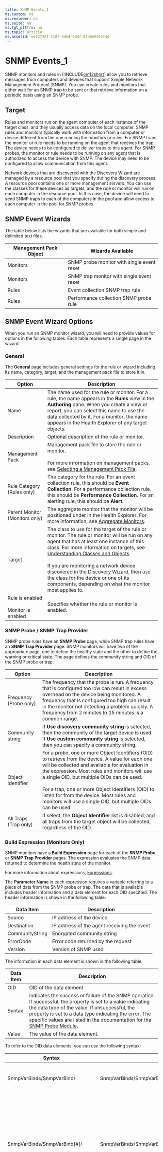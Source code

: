 ```yaml
---
title: SNMP Events_1
ms.custom: na
ms.reviewer: na
ms.suite: na
ms.tgt_pltfrm: na
ms.topic: article
ms.assetid: ee72738f-310f-4d5d-9d4f-53a5e9403f4d
---
```

# SNMP Events_1
SNMP monitors and rules in [!INCLUDE[om12short](./Token/om12short_md.md)] allow you to retrieve messages from computers and devices that support Simple Network Management Protocol \(SNMP\). You can create rules and monitors that either wait for an SNMP trap to be sent or that retrieve information on a periodic basis using an SNMP probe.

## Target
Rules and monitors run on the agent computer of each instance of the target class, and they usually access data on the local computer. SNMP rules and monitors typically work with information from a computer or device different from the one running the monitors or rules. For SNMP traps, the monitor or rule needs to be running on the agent that receives the trap. The device needs to be configured to deliver traps to this agent. For SNMP probes, the monitor or rule needs to be running on any agent that is authorized to access the device with SNMP. The device may need to be configured to allow communication from this agent.

Network devices that are discovered with the Discovery Wizard are managed by a resource pool that you specify during the discovery process. A resource pool contains one or more management servers. You can use the classes for these devices as targets, and the rule or monitor will run on each computer in the resource pool. In this case, the device will need to send SNMP traps to each of the computers in the pool and allow access to each computer in the pool for SNMP probes.

## SNMP Event Wizards
The table below lists the wizards that are available for both simple and delimited text files.

|Management Pack Object|Wizards Available|
|--------------------------|---------------------|
|Monitors|SNMP probe monitor with single event reset|
|Monitors|SNMP trap monitor with single event reset|
|Rules|Event collection SNMP trap rule|
|Rules|Performance collection SNMP probe rule|

## SNMP Event Wizard Options
When you run an SNMP monitor wizard, you will need to provide values for options in the following tables. Each table represents a single page in the wizard.

### General
The **General** page includes general settings for the rule or wizard including its name, category, target, and the management pack file to store it in.

|Option|Description|
|----------|---------------|
|Name|The name used for the rule or monitor. For a rule, the name appears in the **Rules** view in the **Authoring** pane. When you create a view or report, you can select this name to use the data collected by it. For a monitor, the name appears in the Health Explorer of any target objects.|
|Description|Optional description of the rule or monitor.|
|Management Pack|Management pack file to store the rule or monitor.<br /><br />For more information on management packs, see [Selecting a Management Pack File](./Selecting-a-Management-Pack-File.md).|
|Rule Category \(Rules only\)|The category for the rule. For an event collection rule, this should be **Event Collection**. For a performance collection rule, this should be **Performance Collection**. For an alerting rule, this should be **Alert**.|
|Parent Monitor \(Monitors only\)|The aggregate monitor that the monitor will be positioned under in the Health Explorer. For more information, see [Aggregate Monitors](./Aggregate-Monitors.md).|
|Target|The class to use for the target of the rule or monitor. The rule or monitor will be run on any agent that has at least one instance of this class. For more information on targets, see [Understanding Classes and Objects](./Understanding-Classes-and-Objects.md).<br /><br />If you are monitoring a network device discovered in the Discovery Wizard, then use the class for the device or one of its components, depending on what the monitor most applies to.|
|Rule is enabled<br /><br />Monitor is enabled|Specifies whether the rule or monitor is enabled.|

### SNMP Probe \/ SNMP Trap Provider
SNMP probe rules have an **SNMP Probe** page, while SNMP trap rules have an **SNMP Trap Provider** page. SNMP monitors will have two of the appropriate page, one to define the healthy state and the other to define the warning or critical state. The page defines the community string and OID of the SNMP probe or trap.

|Option|Description|
|----------|---------------|
|Frequency \(Probe only\)|The frequency that the probe is run. A frequency that is configured too low can result in excess overhead on the device being monitored. A frequency that is configured too high can result in the monitor not detecting a problem quickly. A frequency from 2 minutes to 15 minutes is a common range.|
|Community string|If **Use discovery community string** is selected, then the community of the target device is used. If **Use custom community string** is selected, then you can specify a community string.|
|Object Identifier|For a probe, one or more Object Identifiers \(OID\) to retrieve from the device. A value for each one will be collected and available for evaluation in the expression. Most rules and monitors will use a single OID, but multiple OIDs can be used.<br /><br />For a trap, one or more Object Identifiers \(OID\) to listen for from the device. Most rules and monitors will use a single OID, but multiple OIDs can be used.|
|All Traps \(Trap only\)|If select, the **Object Identifier** list is disabled, and all traps from the target object will be collected, regardless of the OID.|

### Build Expression \(Monitors Only\)
SNMP monitors have a **Build Expression** page for each of the **SNMP Probe** or **SNMP Trap Provider** pages. The expression evaluates the SNMP data returned to determine the health state of the monitor.

For more information about expressions, [Expressions](./Expressions.md).

The **Parameter Name** in each expression requires a variable referring to a piece of data from the SNMP probe or trap. The data that is available includes header information and a data element for each OID specified. The header information is shown in the following table:

|Data Item|Description|
|-------------|---------------|
|Source|IP address of the device.|
|Destination|IP address of the agent receiving the event|
|CommunityString|Encrypted community string|
|ErrorCode|Error code returned by the request|
|Version|Version of SNMP used|

The information in each data element is shown in the following table:

|Data Item|Description|
|-------------|---------------|
|OID|OID of the data element|
|Syntax|Indicates the success or failure of the SNMP operation. If successful, the property is set to a value indicating the data type of the value. If unsuccessful, the property is set to a data type indicating the error. The specific values are listed in the documentation for the [SNMP Probe Module](http://go.microsoft.com/fwlink/?LinkID=230974).|
|Value|The value of the data element.|

To refer to the OID data elements, you can use the following syntax:

|Syntax|Example|Description|
|----------|-----------|---------------|
|SnmpVarBinds\/SnmpVarBind\/<ElementName>|SnmpVarBinds\/SnmpVarBind\/Value|Use this syntax when a single OID is used.|
|SnmpVarBinds\/SnmpVarBind\[\#\]\/<ElementName>|SnmpVarBinds\/SnmpVarBind\[2\]\/Value|Use this syntax when you have multiple OIDs and want to refer to each by its numeric order. The first OID is 1, the second is 2, and so on.|
|SnmpVarBinds\/SnmpVarBind\[OID\="<OID>"\]\/<ElementName>|SnmpVarBinds\/SnmpVarBind\[OID\="1.3.6.1.2.1.1.5.0"\]\/Value|Use this syntax when you have multiple OIDs and want to refer to each by the specific OID.|

### Configure Health
The **Configure Health** page is only available for monitors. It allows you to specify the health state that will be set for each of the events. The first event will typically set the monitor to **Warning** or **Critical** while the second event or the timer will set the monitor to **Healthy**.

### Configure Alerts
The **Configure Alerts** page is only available for monitors and alerting rules. Its options are explained in [Alerts](./Alerts.md).

## Creating SNMP Monitors and Rules

### Creating an SNMP Rule
Use the following procedure to create an SNMP performance collection rule in [!INCLUDE[om12short](./Token/om12short_md.md)] with the following details:

-   Runs on all network devices by using Node for the target.

-   Collects the number of open TCP connections \(OID 1.3.6.1.2.1.6.9.0\) every 10 minutes.

##### To create an SNMP Performance Collection Rule

1.  If you don’t have a management pack for the application that you are monitoring, create one using the process in [Selecting a Management Pack File](./Selecting-a-Management-Pack-File.md).

2.  In the Operations console, select the **Authoring** workspace, and then select **Rules**.

3.  Right\-click **Rules** and select **Create a new rule**.

4.  On the **Rule Type** page, do the following:

    1.  Expand **Collection Rules**, expand **Performance Based**, and then click **SNMP Performance**.

    2.  Select the management pack from step 1.

    3.  Click **Next**.

5.  On the **General** page, do the following:

    1.  In the **Rule Name** box, type **Collect Open TCP Connections**.

    2.  In the **Rule Category** box, select **Performance Collection**.

    3.  Next to **Rule Target** click **Select** and then select **Node**.

    4.  Leave **Rule is enabled** selected.

    5.  Click **Next**.

6.  On the **SNMP Probe** page, do the following:

    1.  In the **Frequency** box, **10 minutes**.

    2.  In the **Object Identifier** box, type **1.3.6.1.2.1.6.9.0** and press ENTER.

    3.  Click **Create**.

### Creating an SNMP Monitor
Use the following procedure to create an SNMP trap monitor [!INCLUDE[om12short](./Token/om12short_md.md)] with the following details:

-   Runs on all network devices by using Node for the target.

-   Monitors for the status of a port. Link down is indicated with OID .1.3.6.1.6.3.1.1.5.3. Link up is indicated with OID .1.3.6.1.6.3.1.1.5.4.

-   Monitors port 16 only. This is indicated by Object Identifier .1.3.6.1.2.1.2.2.1.8.16 with a value of 2 for link down and Object Identifier .1.3.6.1.2.1.2.2.1.8.16 with a value of 1 for link up.

-   Includes the OID and value for the first four entries in the SNMP data.

##### To create an SNMP Trap monitor

1.  If you don’t have a management pack for the application that you are monitoring, create one using the process in [Selecting a Management Pack File](./Selecting-a-Management-Pack-File.md).

2.  In the Operations console, select the **Authoring** workspace.

3.  Right\-click **Monitors**, select **Create a Monitor**, and then select **Unit Monitor**.

4.  On the **Monitor Type** page, do the following:

    1.  Expand **SNMP**, then **Trap Based Detection**, then **Simple Trap Detection**, and then **SNMP Trap Monitor**.

    2.  Select the management pack from step 1.

    3.  Click **Next**.

5.  On the **General** page, do the following:

    1.  In the **Name** box, type **Port active**.

    2.  Click **Select** next to the **Monitor Target** box.

    3.  Select **Node** and click **OK**.

    4.  In the **Parent Monitor** box, select **Availability**.

    5.  Leave the **Monitor is enabled** box checked, select and click **Next**.

6.  On the **First SnmpTrapProvider** page, do the following:

    1.  In the **Object Identifier** box, type **.1.3.6.1.6.3.1.1.5.3** and press ENTER.

    2.  Click **Create**.

7.  On the **Build First Expression** page, do the following:

    1.  Click **Insert**.

    2.  In the **Parameter Name** box type  **SnmpVarBinds\/SnmpVarBind\[OID\=".1.3.6.1.2.1.2.2.1.8.16"\]\/Value**.

    3.  In the **Operator** box select **Equals**.

    4.  In the **Value** box type **2**.

    5.  Click **Next**.

8.  On the **Second SnmpTrapProvider** page, do the following:

    1.  In the **Object Identifier** box, type **.1.3.6.1.6.3.1.1.5.4** and press ENTER.

    2.  Click **Create**.

9. On the **Build Second Expression** page, do the following:

    1.  Click **Insert**.

    2.  In the **Parameter Name** box type **SnmpVarBinds\/SnmpVarBind\[OID\=".1.3.6.1.2.1.2.2.1.8.16"\]\/Value**.

    3.  In the **Operator** box select **Equals**.

    4.  In the **Value** box type **1**.

    5.  Click **Next**.

10. On the **Configure Health** page, do the following:

    1.  Next to **FirstEventRaised**, change the **Health State** to **Critical**.

    2.  Click **Next**.

11. On the **Configure Alerts** page, do the following:

    1.  Check **Generate alerts for this monitor**

    2.  In the **Generate an alert when** box, select **The monitor is in a critical health state**.

    3.  Leave the box selected to automatically resolve the alert.

    4.  In the **Alert name** box, type **Port active**

    5.  Click the ellipse button next to the **Alert description** box.

    6.  Clear the contents of the **Value** box.

    7.  Click **Data** and then **Source**. Press ENTER.

    8.  Click **Data** and then **Destination**. Press ENTER.

    9. Click **Data**, then **SnmpVarBinds**, then **SnmpVarBind**, and then **OID**.

    10. In the variable, change **\[<<INT>>\]** to **\[1\]**.

    11. Type a space after the variable.

    12. Click **Data**, then **SnmpVarBinds**, then **SnmpVarBind**, and then **Value**.

    13. In the variable, change **\[<<INT>>\]** to **\[1\]**.

    14. Repeat the previous steps to add the OID and value for entries 2, 3, and 4.

    15. Click **OK**.

12. Click **Create**.

## See Also
[Monitoring Networks by Using Operations Manager](./Monitoring-Networks-by-Using-Operations-Manager.md)
[How to Discover Network Devices in Operations Manager](./How-to-Discover-Network-Devices-in-Operations-Manager.md)


